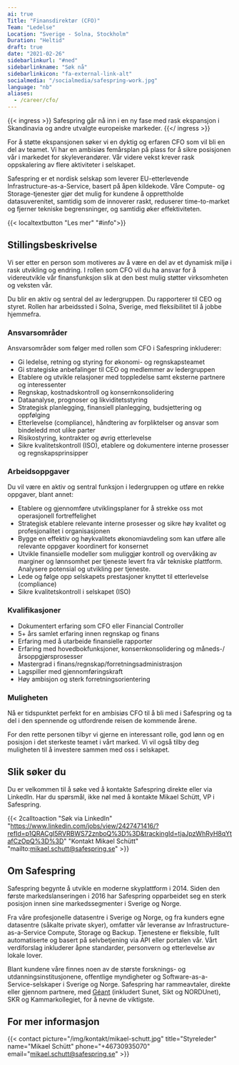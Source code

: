 ```yaml
---
ai: true
Title: "Finansdirektør (CFO)"
Team: "Ledelse"
Location: "Sverige - Solna, Stockholm"
Duration: "Heltid"
draft: true
date: "2021-02-26"
sidebarlinkurl: "#ned"
sidebarlinkname: "Søk nå"
sidebarlinkicon: "fa-external-link-alt"
socialmedia: "/socialmedia/safespring-work.jpg"
language: "nb"
aliases:
  - /career/cfo/
---
```

{{< ingress >}}
Safespring går nå inn i en ny fase med rask ekspansjon i Skandinavia og andre utvalgte europeiske markeder.
{{</ ingress >}}

For å støtte ekspansjonen søker vi en dyktig og erfaren CFO som vil bli en del av teamet. Vi har en ambisiøs femårsplan på plass for å sikre posisjonen vår i markedet for skyleverandører. Vår videre vekst krever rask oppskalering av flere aktiviteter i selskapet.

Safespring er et nordisk selskap som leverer EU-etterlevende Infrastructure-as-a-Service, basert på åpen kildekode. Våre Compute- og Storage-tjenester gjør det mulig for kundene å opprettholde datasuverenitet, samtidig som de innoverer raskt, reduserer time-to-market og fjerner tekniske begrensninger, og samtidig øker effektiviteten.

{{< localtextbutton "Les mer" "#info">}}

## Stillingsbeskrivelse

Vi ser etter en person som motiveres av å være en del av et dynamisk miljø i rask utvikling og endring. I rollen som CFO vil du ha ansvar for å videreutvikle vår finansfunksjon slik at den best mulig støtter virksomheten og veksten vår.

Du blir en aktiv og sentral del av ledergruppen. Du rapporterer til CEO og styret. Rollen har arbeidssted i Solna, Sverige, med fleksibilitet til å jobbe hjemmefra.

### Ansvarsområder

Ansvarsområder som følger med rollen som CFO i Safespring inkluderer:

- Gi ledelse, retning og styring for økonomi- og regnskapsteamet
- Gi strategiske anbefalinger til CEO og medlemmer av ledergruppen
- Etablere og utvikle relasjoner med toppledelse samt eksterne partnere og interessenter
- Regnskap, kostnadskontroll og konsernkonsolidering
- Dataanalyse, prognoser og likviditetsstyring
- Strategisk planlegging, finansiell planlegging, budsjettering og oppfølging
- Etterlevelse (compliance), håndtering av forpliktelser og ansvar som bindeledd mot ulike parter
- Risikostyring, kontrakter og øvrig etterlevelse
- Sikre kvalitetskontroll (ISO), etablere og dokumentere interne prosesser og regnskapsprinsipper

### Arbeidsoppgaver

Du vil være en aktiv og sentral funksjon i ledergruppen og utføre en rekke oppgaver, blant annet:

- Etablere og gjennomføre utviklingsplaner for å strekke oss mot operasjonell fortreffelighet
- Strategisk etablere relevante interne prosesser og sikre høy kvalitet og profesjonalitet i organisasjonen
- Bygge en effektiv og høykvalitets økonomiavdeling som kan utføre alle relevante oppgaver koordinert for konsernet
- Utvikle finansielle modeller som muliggjør kontroll og overvåking av marginer og lønnsomhet per tjeneste levert fra vår tekniske plattform. Analysere potensial og utvikling per tjeneste.
- Lede og følge opp selskapets prestasjoner knyttet til etterlevelse (compliance)
- Sikre kvalitetskontroll i selskapet (ISO)

### Kvalifikasjoner

- Dokumentert erfaring som CFO eller Financial Controller
- 5+ års samlet erfaring innen regnskap og finans
- Erfaring med å utarbeide finansielle rapporter
- Erfaring med hovedbokfunksjoner, konsernkonsolidering og måneds-/årsoppgjørsprosesser
- Mastergrad i finans/regnskap/forretningsadministrasjon
- Lagspiller med gjennomføringskraft
- Høy ambisjon og sterk forretningsorientering

<div id="down"></div>

### Muligheten

Nå er tidspunktet perfekt for en ambisiøs CFO til å bli med i Safespring og ta del i den spennende og utfordrende reisen de kommende årene.

For den rette personen tilbyr vi gjerne en interessant rolle, god lønn og en posisjon i det sterkeste teamet i vårt marked. Vi vil også tilby deg muligheten til å investere sammen med oss i selskapet.

<div id="info"></div>

## Slik søker du

Du er velkommen til å søke ved å kontakte Safespring direkte eller via LinkedIn. Har du spørsmål, ikke nøl med å kontakte Mikael Schütt, VP i Safespring.

{{< 2calltoaction "Søk via LinkedIn" "https://www.linkedin.com/jobs/view/2427471416/?refId=p1QRACgI5RVRBWS72znboQ%3D%3D&trackingId=tjaJpzWhRyH8qYtafCzOpQ%3D%3D" "Kontakt Mikael Schütt" "mailto:mikael.schutt@safespring.se" >}}

## Om Safespring

Safespring begynte å utvikle en moderne skyplattform i 2014. Siden den første markedslanseringen i 2016 har Safespring opparbeidet seg en sterk posisjon innen sine markedssegmenter i Sverige og Norge.

Fra våre profesjonelle datasentre i Sverige og Norge, og fra kunders egne datasentre (såkalte private skyer), omfatter vår leveranse av Infrastructure-as-a-Service Compute, Storage og Backup. Tjenestene er fleksible, fullt automatiserte og basert på selvbetjening via API eller portalen vår. Vårt verdiforslag inkluderer åpne standarder, personvern og etterlevelse av lokale lover.

Blant kundene våre finnes noen av de største forsknings- og utdanningsinstitusjonene, offentlige myndigheter og Software-as-a-Service-selskaper i Sverige og Norge. Safespring har rammeavtaler, direkte eller gjennom partnere, med [Géant](/ocre) (inkludert Sunet, Sikt og NORDUnet), SKR og Kammarkollegiet, for å nevne de viktigste.

## For mer informasjon

{{< contact picture="/img/kontakt/mikael-schutt.jpg" title="Styreleder" name="Mikael Schütt" phone="+46730935070" email="mikael.schutt@safespring.se" >}}